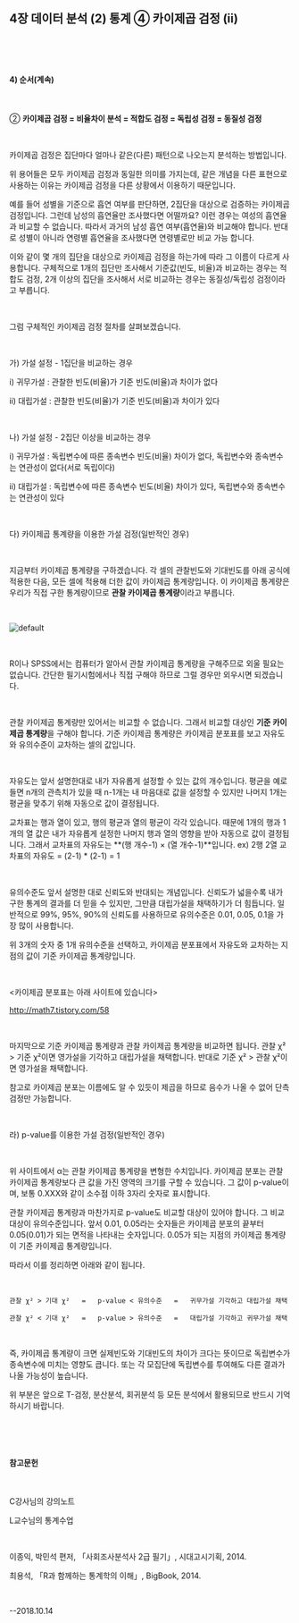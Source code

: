 ## 4장 데이터 분석 (2) 통계 ④ 카이제곱 검정 (ii)

​

​

#### 4) 순서(계속)

​     

② **카이제곱 검정 = 비율차이 분석 = 적합도 검정 = 독립성 검정 = 동질성 검정**

​     

카이제곱 검정은 집단마다 얼마나 같은(다른) 패턴으로 나오는지 분석하는 방법입니다.

위 용어들은 모두 카이제곱 검정과 동일한 의미를 가지는데, 같은 개념을 다른 표현으로 사용하는 이유는 카이제곱 검정을 다른 상황에서 이용하기 때문입니다.

예를 들어 성별을 기준으로 흡연 여부를 판단하면, 2집단을 대상으로 검증하는 카이제곱 검정입니다. 그런데 남성의 흡연율만 조사했다면 어떨까요? 이런 경우는 여성의 흡연율과 비교할 수 없습니다. 따라서 과거의 남성 흡연 여부(흡연율)와 비교해야 합니다. 반대로 성별이 아니라 연령별 흡연율을 조사했다면 연령별로만 비교 가능 합니다.

이와 같이 몇 개의 집단을 대상으로 카이제곱 검정을 하는가에 따라 그 이름이 다르게 사용합니다. 구체적으로 1개의 집단만 조사해서 기준값(빈도, 비율)과 비교하는 경우는 적합도 검정, 2개 이상의 집단을 조사해서 서로 비교하는 경우는 동질성/독립성 검정이라고 부릅니다.

​     

그럼 구체적인 카이제곱 검정 절차를 살펴보겠습니다.

​     

가) 가설 설정 - 1집단을 비교하는 경우

i) 귀무가설 : 관찰한 빈도(비율)가 기준 빈도(비율)과 차이가 없다

ii) 대립가설 : 관찰한 빈도(비율)가 기준 빈도(비율)과 차이가 있다

​     

나) 가설 설정 - 2집단 이상을 비교하는 경우

i) 귀무가설 : 독립변수에 따른 종속변수 빈도(비율) 차이가 없다, 독립변수와 종속변수는 연관성이 없다(서로 독립이다)

ii) 대립가설 : 독립변수에 따른 종속변수 빈도(비율) 차이가 있다, 독립변수와 종속변수는 연관성이 있다

​ 

다) 카이제곱 통계량을 이용한 가설 검정(일반적인 경우)

​     

지금부터 카이제곱 통계량을 구하겠습니다. 각 셀의 관찰빈도와 기대빈도를 아래 공식에 적용한 다음, 모든 셀에 적용해 더한 값이 카이제곱 통계량입니다. 이 카이제곱 통계량은 우리가 직접 구한 통계량이므로 **관찰 카이제곱 통계량**이라고 부릅니다. 

​     

![default](https://user-images.githubusercontent.com/43332543/46916439-f0483000-cff5-11e8-9b81-c62089a95d93.jpg)

​     

R이나 SPSS에서는 컴퓨터가 알아서 관찰 카이제곱 통계량을 구해주므로 외울 필요는 없습니다. 간단한 필기시험에서나 직접 구해야 하므로 그럴 경우만 외우시면 되겠습니다.

​     

관찰 카이제곱 통계량만 있어서는 비교할 수 없습니다. 그래서 비교할 대상인 **기준 카이제곱 통계량**을 구해야 합니다. 기준 카이제곱 통계량은 카이제곱 분포표를 보고 자유도와 유의수준이 교차하는 셀의 값입니다.

​

자유도는 앞서 설명한대로 내가 자유롭게 설정할 수 있는 값의 개수입니다. 평균을 예로 들면 n개의 관측치가 있을 때 n-1개는 내 마음대로 값을 설정할 수 있지만 나머지 1개는 평균을 맞추기 위해 자동으로 값이 결정됩니다. 

교차표는 행과 열이 있고, 행의 평균과 열의 평균이 각각 있습니다. 때문에 1개의 행과 1개의 열 값은 내가 자유롭게 설정한 나머지 행과 열의 영향을 받아 자동으로 값이 결정됩니다. 그래서 교차표의 자유도는 **(행 개수-1) × (열 개수-1)**입니다.    ex) 2행 2열 교차표의 자유도 = (2-1) * (2-1) = 1

​

유의수준도 앞서 설명한 대로 신뢰도와 반대되는 개념입니다. 신뢰도가 넓을수록 내가 구한 통계의 결과를 더 믿을 수 있지만, 그만큼 대립가설을 채택하기가 더 힘듭니다. 일반적으로 99%, 95%, 90%의 신뢰도를 사용하므로 유의수준은 0.01, 0.05, 0.1을 가장 많이 사용합니다.

위 3개의 숫자 중 1개 유의수준을 선택하고, 카이제곱 분포표에서 자유도와 교차하는 지점의 값이 기준 카이제곱 통계량입니다.

​     

<카이제곱 분포표는 아래 사이트에 있습니다>

http://math7.tistory.com/58

​

마지막으로 기준 카이제곱 통계량과 관찰 카이제곱 통계량을 비교하면 됩니다. 관찰 χ² > 기준 χ²이면 영가설을 기각하고 대립가설을 채택합니다. 반대로 기준 χ² > 관찰 χ²이면 영가설을 채택합니다.

참고로 카이제곱 분포는 이름에도 알 수 있듯이 제곱을 하므로 음수가 나올 수 없어 단측검정만 가능합니다.

​     

라) p-value를 이용한 가설 검정(일반적인 경우)​    

​     

위 사이트에서 α는 관찰 카이제곱 통계량을 변형한 수치입니다. 카이제곱 분포는 관찰 카이제곱 통계량보다 큰 값을 가진 영역의 크기를 구할 수 있습니다. 그 값이 p-value이며, 보통 0.XXX와 같이 소수점 이하 3자리 숫자로 표시합니다.

관찰 카이제곱 통계량과 마찬가지로 p-value도 비교할 대상이 있어야 합니다. 그 비교대상이 유의수준입니다. 앞서 0.01, 0.05라는 숫자들은 카이제곱 분포의 끝부터 0.05(0.01)가 되는 면적을 나타내는 숫자입니다. 0.05가 되는 지점의 카이제곱 통계량이 기준 카이제곱 통계량입니다.

따라서 이를 정리하면 아래와 같이 됩니다.

​     

```
관찰 χ² > 기대 χ²   =   p-value < 유의수준   =   귀무가설 기각하고 대립가설 채택

관찰 χ² < 기대 χ²   =   p-value > 유의수준   =   대립가설 기각하고 귀무가설 채택
```

​     

즉, 카이제곱 통계량이 크면 실제빈도와 기대빈도의 차이가 크다는 뜻이므로 독립변수가 종속변수에 미치는 영향도 큽니다. 또는 각 모집단에 독립변수를 투여해도 다른 결과가 나올 가능성이 높습니다.

위 부분은 앞으로 T-검정, 분산분석, 회귀분석 등 모든 분석에서 활용되므로 반드시 기억하시기 바랍니다.

​     

​

#### 참고문헌

​     

C강사님의 강의노트

L교수님의 통계수업

​     

이종익, 박민석 편저, 「사회조사분석사 2급 필기」, 시대고시기획, 2014.

최용석, 「R과 함께하는 통계학의 이해」, BigBook, 2014.

​

--2018.10.14
